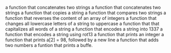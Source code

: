 a function that concatenates two strings
a function that concatenates two strings
a function that copies a string
a function that compares two strings
a function that reverses the content of an array of integers
a function that changes all lowercase letters of a string to uppercase
a function that that capitalizes all words of a string 
a function that encodes a string into 1337
a function that encodes a string using rot13
a function that prints an integer
a function that prints a[2] = 98, followed by a new line
a function that adds two numbers
a funtion that prints a buffe.
